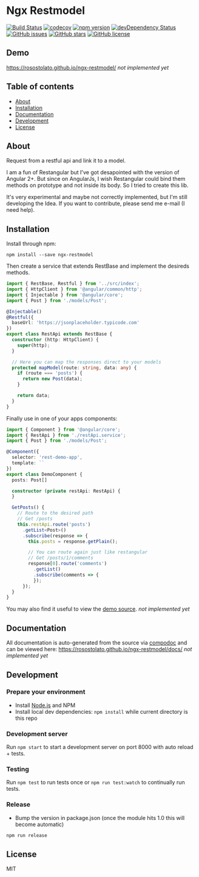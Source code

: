 # Ngx Restmodel
[![Build Status](https://travis-ci.org/rosostolato/ngx-restmodel.svg?branch=master)](https://travis-ci.org/rosostolato/ngx-restmodel)
[![codecov](https://codecov.io/gh/rosostolato/ngx-restmodel/branch/master/graph/badge.svg)](https://codecov.io/gh/rosostolato/ngx-restmodel)
[![npm version](https://badge.fury.io/js/ngx-restmodel.svg)](http://badge.fury.io/js/ngx-restmodel)
[![devDependency Status](https://david-dm.org/rosostolato/ngx-restmodel/dev-status.svg)](https://david-dm.org/rosostolato/ngx-restmodel?type=dev)
[![GitHub issues](https://img.shields.io/github/issues/rosostolato/ngx-restmodel.svg)](https://github.com/rosostolato/ngx-restmodel/issues)
[![GitHub stars](https://img.shields.io/github/stars/rosostolato/ngx-restmodel.svg)](https://github.com/rosostolato/ngx-restmodel/stargazers)
[![GitHub license](https://img.shields.io/badge/license-MIT-blue.svg)](https://raw.githubusercontent.com/rosostolato/ngx-restmodel/master/LICENSE)

## Demo
https://rosostolato.github.io/ngx-restmodel/ <i>not implemented yet</i>

## Table of contents

- [About](#about)
- [Installation](#installation)
- [Documentation](#documentation)
- [Development](#development)
- [License](#license)

## About

Request from a restful api and link it to a model.

I am a fun of Restangular but I've got desapointed with the version of Angular 2+. But since on AngularJs, I wish Restangular could bind them methods on prototype and not inside its body. So I tried to create this lib.

It's very experimental and maybe not correctly implemented, but I'm still developing the Idea.
If you want to contribute, please send me e-mail (I need help).

## Installation

Install through npm:
```
npm install --save ngx-restmodel
```

Then create a service that extends RestBase and implement the desireds methods.

```typescript
import { RestBase, Restful } from '../src/index';
import { HttpClient } from '@angular/common/http';
import { Injectable } from '@angular/core';
import { Post } from './models/Post';

@Injectable()
@Restful({
  baseUrl: 'https://jsonplaceholder.typicode.com'
})
export class RestApi extends RestBase {
  constructor (http: HttpClient) {
    super(http);
  }

  // Here you can map the responses direct to your models
  protected mapModel(route: string, data: any) {
    if (route === 'posts') {
      return new Post(data);
    }

    return data;
  }
}
```

Finally use in one of your apps components:
```typescript
import { Component } from '@angular/core';
import { RestApi } from './restApi.service';
import { Post } from './models/Post';

@Component({
  selector: 'rest-demo-app',
  template: ``
})
export class DemoComponent {
  posts: Post[]

  constructor (private restApi: RestApi) {
  }

  GetPosts() {
    // Route to the desired path
    // Get /posts
    this.restApi.route('posts')
      .getList<Post>()
      .subscribe(response => {
        this.posts = response.getPlain();

        // You can route again just like restangular
        // Get /posts/1/comments
        response[0].route('comments')
          .getList()
          .subscribe(comments => {
          });
      });
  }
}
```

You may also find it useful to view the [demo source](https://github.com/rosostolato/ngx-restmodel/blob/master/demo/demo.component.ts). <i>not implemented yet</i>

## Documentation
All documentation is auto-generated from the source via [compodoc](https://compodoc.github.io/compodoc/) and can be viewed here:
https://rosostolato.github.io/ngx-restmodel/docs/ <i>not implemented yet</i>

## Development

### Prepare your environment
* Install [Node.js](http://nodejs.org/) and NPM
* Install local dev dependencies: `npm install` while current directory is this repo

### Development server
Run `npm start` to start a development server on port 8000 with auto reload + tests.

### Testing
Run `npm test` to run tests once or `npm run test:watch` to continually run tests.

### Release
* Bump the version in package.json (once the module hits 1.0 this will become automatic)
```bash
npm run release
```

## License

MIT

